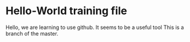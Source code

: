 # Hello-World training file
Hello, we are learning to use github. It seems to be a useful tool
This is a branch of the master.
